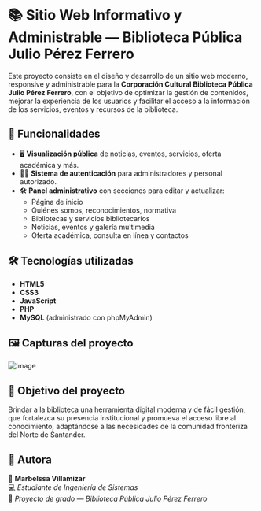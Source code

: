 # 📚 Sitio Web Informativo y Administrable — Biblioteca Pública Julio Pérez Ferrero

Este proyecto consiste en el diseño y desarrollo de un sitio web moderno, responsive y administrable para la **Corporación Cultural Biblioteca Pública Julio Pérez Ferrero**, con el objetivo de optimizar la gestión de contenidos, mejorar la experiencia de los usuarios y facilitar el acceso a la información de los servicios, eventos y recursos de la biblioteca.

## 🚀 Funcionalidades

- 🖥️ **Visualización pública** de noticias, eventos, servicios, oferta académica y más.  
- 🧑‍💼 **Sistema de autenticación** para administradores y personal autorizado.  
- 🛠️ **Panel administrativo** con secciones para editar y actualizar:
  - Página de inicio
  - Quiénes somos, reconocimientos, normativa
  - Bibliotecas y servicios bibliotecarios
  - Noticias, eventos y galería multimedia
  - Oferta académica, consulta en línea y contactos

## 🛠️ Tecnologías utilizadas

- **HTML5**  
- **CSS3**  
- **JavaScript**  
- **PHP**  
- **MySQL** (administrado con phpMyAdmin)

## 🖼️ Capturas del proyecto

![image](https://github.com/user-attachments/assets/6b5b3bdb-38d9-4e0a-a523-98fdbd24a1d9)


## 🧠 Objetivo del proyecto

Brindar a la biblioteca una herramienta digital moderna y de fácil gestión, que fortalezca su presencia institucional y promueva el acceso libre al conocimiento, adaptándose a las necesidades de la comunidad fronteriza del Norte de Santander.

## 📌 Autora

👤 **Marbelssa Villamizar**  
💻 *Estudiante de Ingeniería de Sistemas*  
📍 *Proyecto de grado — Biblioteca Pública Julio Pérez Ferrero*

